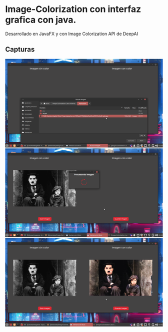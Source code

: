 # Image-Colorization con interfaz grafica con java.
Desarrollado en JavaFX y con Image Colorization API de DeepAI
## Capturas
![alt text](https://github.com/domorales/Image-Colorization-Java-Interfaz/blob/main/Capturas/escogerImg.png)
![alt text](https://github.com/domorales/Image-Colorization-Java-Interfaz/blob/main/Capturas/imgenProcesando.png)
![alt text](https://github.com/domorales/Image-Colorization-Java-Interfaz/blob/main/Capturas/resultado.png)
